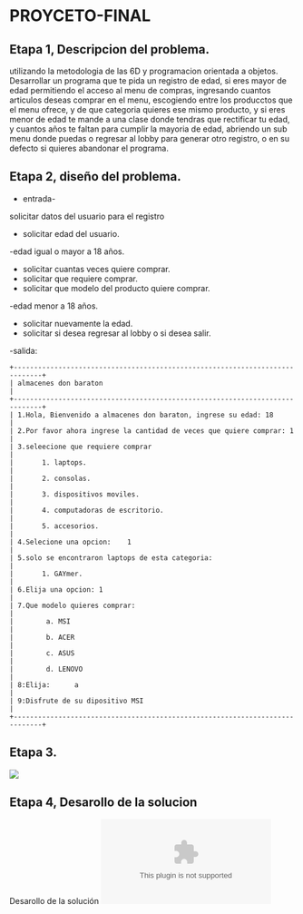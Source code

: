 # PROYCETO-FINAL

## Etapa 1, Descripcion del problema.
utilizando la metodologia de las 6D y programacion orientada a objetos.
Desarrollar un programa que te pida un registro de edad, si eres mayor de edad permitiendo el acceso al menu de compras, ingresando cuantos articulos deseas comprar en el menu, escogiendo entre los producctos que el menu ofrece, y de que categoria quieres ese mismo producto, y si eres menor de edad te mande a una clase donde tendras que rectificar tu edad, y cuantos años te faltan para cumplir la mayoria de edad, abriendo un sub menu donde puedas o regresar al lobby para generar otro registro, o en su defecto si quieres abandonar el programa.

## Etapa 2, diseño del problema.

* entrada-

solicitar datos del usuario para el registro
* solicitar edad del usuario.
 
-edad igual o mayor a 18 años.

* solicitar cuantas veces quiere comprar.
* solicitar que requiere comprar.
* solicitar que modelo del producto quiere comprar.

-edad menor a 18 años.

* solicitar nuevamente la edad.
* solicitar si desea regresar al lobby o si desea salir.


-salida:

~~~~~
+-----------------------------------------------------------------------------+
| almacenes don baraton                                                       |
+-----------------------------------------------------------------------------+
| 1.Hola, Bienvenido a almacenes don baraton, ingrese su edad: 18             |
| 2.Por favor ahora ingrese la cantidad de veces que quiere comprar: 1        |
| 3.seleecione que requiere comprar                                           |
|       1. laptops.                                                           |
|       2. consolas.                                                          |
|       3. dispositivos moviles.                                              |
|       4. computadoras de escritorio.                                        |                          
|       5. accesorios.                                                        |
| 4.Selecione una opcion:    1                                                |
| 5.solo se encontraron laptops de esta categoria:                            |
|       1. GAYmer.                                                            |
| 6.Elija una opcion: 1                                                       |
| 7.Que modelo quieres comprar:                                               |
|        a. MSI                                                               |
|        b. ACER                                                              |
|        c. ASUS                                                              |
|        d. LENOVO                                                            |
| 8:Elija:      a                                                             |
| 9:Disfrute de su dipositivo MSI                                             |
+-----------------------------------------------------------------------------+
~~~~~~~~

## Etapa 3.
  ![](https://github.com/Matshota16/PROYCETO-FINAL/blob/431cd8999667e9d64cd5556d1b3f2746a4854f9b/WhatsApp%20Image%202022-11-30%20at%2010.16.14%20PM.jpeg)
  
 ## Etapa 4, Desarollo de la solucion
Desarollo de la solución 
![](https://github.com/Matshota16/PROYCETO-FINAL/blob/c9cb39d8559773e1f8651537fc1966cfc1026ba4/ProyectoFinal.zip)

